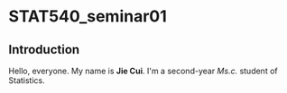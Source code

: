 # STAT540_seminar01

## Introduction

Hello, everyone. My name is __Jie Cui__. I'm a second-year *Ms.c.* student of Statistics.
